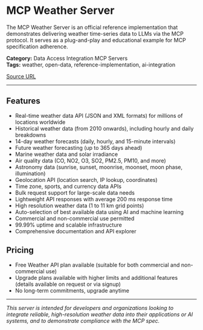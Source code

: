 # MCP Weather Server

The MCP Weather Server is an official reference implementation that demonstrates delivering weather time-series data to LLMs via the MCP protocol. It serves as a plug-and-play and educational example for MCP specification adherence.

**Category:** Data Access Integration MCP Servers  
**Tags:** weather, open-data, reference-implementation, ai-integration

[Source URL](https://www.weatherapi.com/)

---

## Features
- Real-time weather data API (JSON and XML formats) for millions of locations worldwide
- Historical weather data (from 2010 onwards), including hourly and daily breakdowns
- 14-day weather forecasts (daily, hourly, and 15-minute intervals)
- Future weather forecasting (up to 365 days ahead)
- Marine weather data and solar irradiance
- Air quality data (CO, NO2, O3, SO2, PM2.5, PM10, and more)
- Astronomy data (sunrise, sunset, moonrise, moonset, moon phase, illumination)
- Geolocation API (location search, IP lookup, coordinates)
- Time zone, sports, and currency data APIs
- Bulk request support for large-scale data needs
- Lightweight API responses with average 200 ms response time
- High resolution weather data (1 to 11 km grid points)
- Auto-selection of best available data using AI and machine learning
- Commercial and non-commercial use permitted
- 99.99% uptime and scalable infrastructure
- Comprehensive documentation and API explorer

## Pricing
- Free Weather API plan available (suitable for both commercial and non-commercial use)
- Upgrade plans available with higher limits and additional features (details available on request or via signup)
- No long-term commitments, upgrade anytime

---

_This server is intended for developers and organizations looking to integrate reliable, high-resolution weather data into their applications or AI systems, and to demonstrate compliance with the MCP spec._